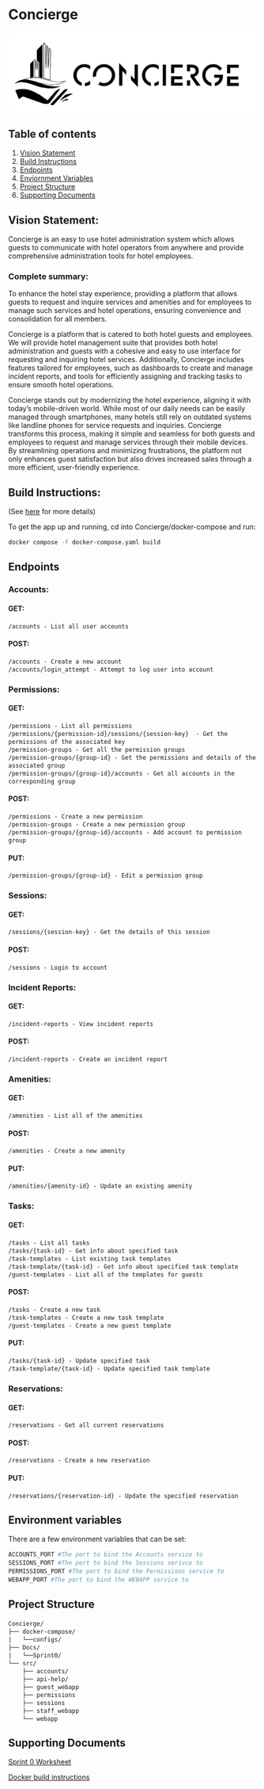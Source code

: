 # Concierge


![Concierge Logo](/Docs/images/logo.png)

## Table of contents
1. [Vision Statement](#vision-statement)
2. [Build Instructions](#build-instructions)
3. [Endpoints](#endpoints)
4. [Enviornment Variables](#environment-variables)
5. [Project Structure](#project-structure)
6. [Supporting Documents](#supporting-documents)

## Vision Statement:

Concierge is an easy to use hotel administration system which allows guests to communicate with hotel operators from anywhere and provide comprehensive administration tools for hotel employees.

### Complete summary: 

To enhance the hotel stay experience, providing a platform that allows guests to request and inquire services and amenities and for employees to manage such services and hotel operations, ensuring convenience and consolidation for all members.

Concierge is a platform that is catered to both hotel guests and employees. We will provide hotel management suite that provides both hotel administration and guests with a cohesive and easy to use interface for requesting and inquiring hotel services. Additionally, Concierge includes features tailored for employees, such as dashboards to create and manage incident reports, and tools for efficiently assigning and tracking tasks to ensure smooth hotel operations.

Concierge stands out by modernizing the hotel experience, aligning it with today’s mobile-driven world. While most of our daily needs can be easily managed through smartphones, many hotels still rely on outdated systems like landline phones for service requests and inquiries. Concierge transforms this process, making it simple and seamless for both guests and employees to request and manage services through their mobile devices. By streamlining operations and minimizing frustrations, the platform not only enhances guest satisfaction but also drives increased sales through a more efficient, user-friendly experience.


## Build Instructions:

(See [here](/docker-compose/README.md) for more details)

To get the app up and running, cd into Concierge/docker-compose and run:
```bash
docker compose -f docker-compose.yaml build
```


## Endpoints

### Accounts:
#### GET:
```
/accounts - List all user accounts
```
#### POST:
```
/accounts - Create a new account
/accounts/login_attempt - Attempt to log user into account
```
### Permissions:
#### GET:
```
/permissions - List all permissions
/permissions/{permission-id}/sessions/{session-key}  - Get the permissions of the associated key
/permission-groups - Get all the permission groups
/permission-groups/{group-id} - Get the permissions and details of the associated group
/permission-groups/{group-id}/accounts - Get all accounts in the corresponding group
```

#### POST:
```
/permissions - Create a new permission
/permission-groups - Create a new permission group
/permission-groups/{group-id}/accounts - Add account to permission group
```
#### PUT:
```
/permission-groups/{group-id} - Edit a permission group

```

### Sessions:
#### GET:
```
/sessions/{session-key} - Get the details of this session
```
#### POST:
```
/sessions - Login to account
```

### Incident Reports:
#### GET:
```
/incident-reports - View incident reports
```

#### POST:
```
/incident-reports - Create an incident report
```

### Amenities:
#### GET:
```
/amenities - List all of the amenities
```
#### POST:
```
/amenities - Create a new amenity
```
#### PUT:
```
/amenities/{amenity-id} - Update an existing amenity
```

### Tasks:
#### GET:
```
/tasks - List all tasks
/tasks/{task-id} - Get info about specified task
/task-templates - List existing task templates
/task-template/{task-id} - Get info about specified task template
/guest-templates - List all of the templates for guests
```
#### POST:
```
/tasks - Create a new task
/task-templates - Create a new task template
/guest-templates - Create a new guest template
```

#### PUT:
```
/tasks/{task-id} - Update specified task
/task-template/{task-id} - Update specified task template
```

### Reservations:
#### GET:
```
/reservations - Get all current reservations
```
#### POST:
```
/reservations - Create a new reservation
```

#### PUT:
```
/reservations/{reservation-id} - Update the specified reservation
```
## Environment variables

There are a few environment variables that can be set:
```bash
ACCOUNTS_PORT #The port to bind the Accounts service to
SESSIONS_PORT #The port to bind the Sessions serivce to
PERMISSIONS_PORT #The port to bind the Permissions service to
WEBAPP_PORT #The port to bind the WEBAPP service to
```

## Project Structure
```
Concierge/
├── docker-compose/
|   └──configs/
├── Docs/
|   └──Sprint0/
└── src/
    ├── accounts/
    ├── api-help/
    ├── guest_webapp     
    ├── permissions
    ├── sessions
    ├── staff_webapp
    └── webapp
```


## Supporting Documents

[Sprint 0 Worksheet](/Docs/Sprint0/sprint_0_worksheet.md)

[Docker build instructions](/docker-compose/README.md)


